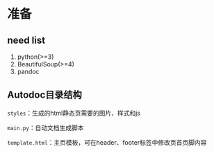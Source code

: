 # 准备

## need list

1. python(>=3)
2. BeautifulSoup(>=4)
3. pandoc

## Autodoc目录结构

`styles`：生成的html静态页需要的图片、样式和js

`main.py`：自动文档生成脚本

`template.html`：主页模板，可在header、footer标签中修改页首页脚内容